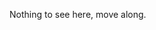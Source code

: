 Nothing to see here, move along.
<!---
4l3ph23r0/4l3ph23r0 is a ✨ special ✨ repository because its `README.md` (this file) appears on your GitHub profile.
You can click the Preview link to take a look at your changes.
--->
